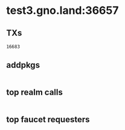 # test3.gno.land:36657

## TXs
```
16683
```

## addpkgs
```
```

## top realm calls
```
```

## top faucet requesters
```
```

